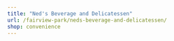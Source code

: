 ```yaml
---
title: "Ned's Beverage and Delicatessen"
url: /fairview-park/neds-beverage-and-delicatessen/
shop: convenience
---
```

